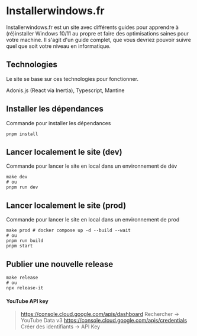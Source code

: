 # Installerwindows.fr

Installerwindows.fr est un site avec différents guides pour apprendre à (ré)installer Windows 10/11 au propre et faire des optimisations saines pour votre machine. Il s'agit d'un guide complet, que vous devriez pouvoir suivre quel que soit votre niveau en informatique.

## Technologies

Le site se base sur ces technologies pour fonctionner.

Adonis.js (React via Inertia), Typescript, Mantine

## Installer les dépendances

Commande pour installer les dépendances

```shell
pnpm install
```

## Lancer localement le site (dev)

Commande pour lancer le site en local dans un environnement de dév

```shell
make dev
# ou
pnpm run dev
```

## Lancer localement le site (prod)

Commande pour lancer le site en local dans un environnement de prod

```shell
make prod # docker compose up -d --build --wait
# ou
pnpm run build
pnpm start
```

## Publier une nouvelle release

```shell
make release
# ou
npx release-it
```

#### YouTube API key

> https://console.cloud.google.com/apis/dashboard
> Rechercher -> YouTube Data v3
> https://console.cloud.google.com/apis/credentials
> Créer des identifiants -> API Key

